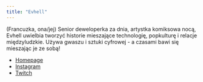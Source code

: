 ```yaml
---
title: "Evhell"
---
```


(Francuzka, ona/jej) Senior deweloperka za dnia, artystka komiksowa nocą, Evhell uwielbia tworzyć historie mieszające technologię, popkulturę i relacje międzyludzkie. Używa gwaszu i sztuki cyfrowej - a czasami bawi się mieszając je ze sobą!

- [Homepage](https://www.evhell.fr/)
- [Instagram](https://www.instagram.com/evhell.fr/)
- [Twitch](https://www.twitch.tv/evhell)
